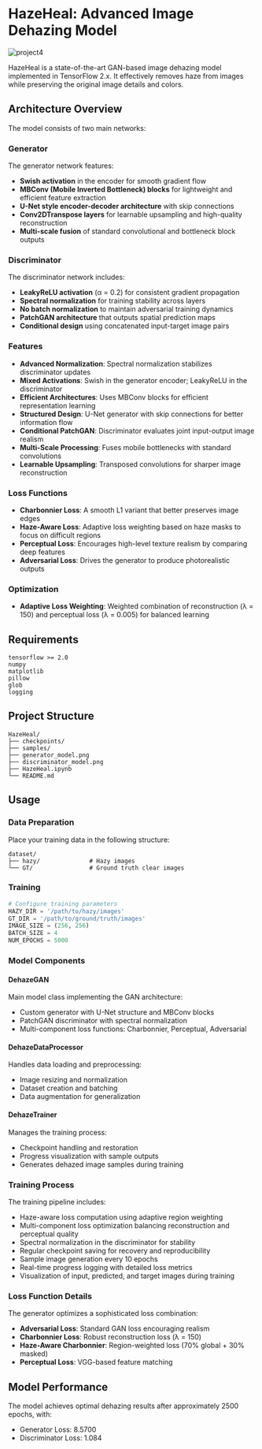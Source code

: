 # HazeHeal: Advanced Image Dehazing Model

![project4](https://github.com/user-attachments/assets/cac61cb5-91a2-4228-9e09-cce4b7eb0299)


HazeHeal is a state-of-the-art GAN-based image dehazing model implemented in TensorFlow 2.x. It effectively removes haze from images while preserving the original image details and colors.

## Architecture Overview

The model consists of two main networks:

### Generator

The generator network features:
- **Swish activation** in the encoder for smooth gradient flow  
- **MBConv (Mobile Inverted Bottleneck) blocks** for lightweight and efficient feature extraction  
- **U-Net style encoder-decoder architecture** with skip connections  
- **Conv2DTranspose layers** for learnable upsampling and high-quality reconstruction  
- **Multi-scale fusion** of standard convolutional and bottleneck block outputs  

### Discriminator

The discriminator network includes:
- **LeakyReLU activation** (α = 0.2) for consistent gradient propagation  
- **Spectral normalization** for training stability across layers  
- **No batch normalization** to maintain adversarial training dynamics  
- **PatchGAN architecture** that outputs spatial prediction maps  
- **Conditional design** using concatenated input-target image pairs  

### Features

- **Advanced Normalization**: Spectral normalization stabilizes discriminator updates  
- **Mixed Activations**: Swish in the generator encoder; LeakyReLU in the discriminator  
- **Efficient Architectures**: Uses MBConv blocks for efficient representation learning  
- **Structured Design**: U-Net generator with skip connections for better information flow  
- **Conditional PatchGAN**: Discriminator evaluates joint input-output image realism  
- **Multi-Scale Processing**: Fuses mobile bottlenecks with standard convolutions  
- **Learnable Upsampling**: Transposed convolutions for sharper image reconstruction  

### Loss Functions

- **Charbonnier Loss**: A smooth L1 variant that better preserves image edges  
- **Haze-Aware Loss**: Adaptive loss weighting based on haze masks to focus on difficult regions  
- **Perceptual Loss**: Encourages high-level texture realism by comparing deep features  
- **Adversarial Loss**: Drives the generator to produce photorealistic outputs  

### Optimization

- **Adaptive Loss Weighting**: Weighted combination of reconstruction (λ = 150) and perceptual loss (λ = 0.005) for balanced learning  

## Requirements

```
tensorflow >= 2.0
numpy
matplotlib
pillow
glob
logging
```

## Project Structure

```
HazeHeal/
├── checkpoints/         
├── samples/             
├── generator_model.png  
├── discriminator_model.png 
├── HazeHeal.ipynb             
└── README.md           
```

## Usage

### Data Preparation

Place your training data in the following structure:
```
dataset/
├── hazy/              # Hazy images
└── GT/                # Ground truth clear images
```

### Training

```python
# Configure training parameters
HAZY_DIR = '/path/to/hazy/images'
GT_DIR = '/path/to/ground/truth/images'
IMAGE_SIZE = (256, 256)
BATCH_SIZE = 4
NUM_EPOCHS = 5000


```

### Model Components

#### DehazeGAN

Main model class implementing the GAN architecture:
- Custom generator with U-Net structure and MBConv blocks  
- PatchGAN discriminator with spectral normalization  
- Multi-component loss functions: Charbonnier, Perceptual, Adversarial  

#### DehazeDataProcessor

Handles data loading and preprocessing:
- Image resizing and normalization  
- Dataset creation and batching  
- Data augmentation for generalization  

#### DehazeTrainer

Manages the training process:
- Checkpoint handling and restoration  
- Progress visualization with sample outputs  
- Generates dehazed image samples during training  
  

### Training Process

The training pipeline includes:
- Haze-aware loss computation using adaptive region weighting  
- Multi-component loss optimization balancing reconstruction and perceptual quality  
- Spectral normalization in the discriminator for stability  
- Regular checkpoint saving for recovery and reproducibility  
- Sample image generation every 10 epochs  
- Real-time progress logging with detailed loss metrics  
- Visualization of input, predicted, and target images during training  


### Loss Function Details

The generator optimizes a sophisticated loss combination:
- **Adversarial Loss**: Standard GAN loss encouraging realism  
- **Charbonnier Loss**: Robust reconstruction loss (λ = 150)  
- **Haze-Aware Charbonnier**: Region-weighted loss (70% global + 30% masked)  
- **Perceptual Loss**: VGG-based feature matching


## Model Performance

The model achieves optimal dehazing results after approximately 2500 epochs, with:
- Generator Loss: 8.5700
- Discriminator Loss: 1.084




